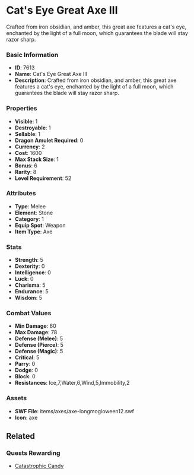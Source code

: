 # Cat's Eye Great Axe III

Crafted from iron obsidian, and amber, this great axe features a cat's eye, enchanted by the light of a full moon, which guarantees the blade will stay razor sharp.  

### Basic Information

- **ID**: 7613
- **Name**: Cat&#039;s Eye Great Axe III
- **Description**: Crafted from iron obsidian, and amber, this great axe features a cat&#039;s eye, enchanted by the light of a full moon, which guarantees the blade will stay razor sharp.  

### Properties

- **Visible**: 1
- **Destroyable**: 1
- **Sellable**: 1
- **Dragon Amulet Required**: 0
- **Currency**: 2
- **Cost**: 1600
- **Max Stack Size**: 1
- **Bonus**: 6
- **Rarity**: 8
- **Level Requirement**: 52

### Attributes

- **Type**: Melee
- **Element**: Stone
- **Category**: 1
- **Equip Spot**: Weapon
- **Item Type**: Axe

### Stats

- **Strength**: 5
- **Dexterity**: 0
- **Intelligence**: 0
- **Luck**: 0
- **Charisma**: 5
- **Endurance**: 5
- **Wisdom**: 5

### Combat Values

- **Min Damage**: 60
- **Max Damage**: 78
- **Defense (Melee)**: 5
- **Defense (Pierce)**: 5
- **Defense (Magic)**: 5
- **Critical**: 5
- **Parry**: 0
- **Dodge**: 0
- **Block**: 0
- **Resistances**: Ice,7,Water,6,Wind,5,Immobility,2

### Assets

- **SWF File**: items/axes/axe-longmogloween12.swf
- **Icon**: axe

## Related

### Quests Rewarding

- [Catastrophic Candy](../quests/962-catastrophic-candy.md)

